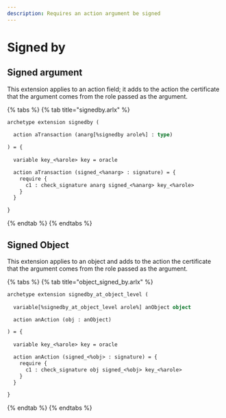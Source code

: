 ```yaml
---
description: Requires an action argument be signed
---
```


# Signed by

## Signed argument

This extension applies to an action field; it adds to the action the certificate that the argument comes from the role passed as the argument.

{% tabs %}
{% tab title="signedby.arlx" %}
```ocaml
archetype extension signedby (
  
  action aTransaction (anarg[%signedby arole%] : type)

) = {
   
  variable key_<%arole> key = oracle

  action aTransaction (signed_<%anarg> : signature) = {
    require {
      c1 : check_signature anarg signed_<%anarg> key_<%arole>
    }
  }

}
```
{% endtab %}
{% endtabs %}

## Signed Object

This extension applies to an object and adds to the action the certificate that the argument comes from the role passed as the argument.

{% tabs %}
{% tab title="object\_signed\_by.arlx" %}
```ocaml
archetype extension signedby_at_object_level (
  
  variable[%signedby_at_object_level arole%] anObject object

  action anAction (obj : anObject)

) = {
   
  variable key_<%arole> key = oracle

  action anAction (signed_<%obj> : signature) = {
    require {
      c1 : check_signature obj signed_<%obj> key_<%arole>
    }
  }

}

```
{% endtab %}
{% endtabs %}

